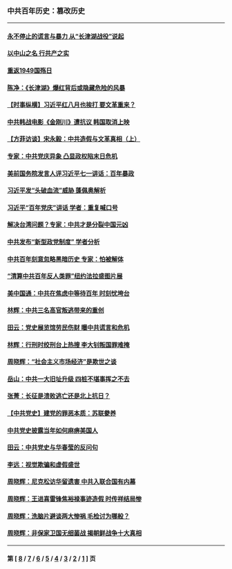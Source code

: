 ### 中共百年历史：篡改历史
---
#### [永不停止的谎言与暴力 从“长津湖战役”说起](../../pages/nf1176115/n13494094.md?09250430) 
#### [以中山之名 行共产之实](../../pages/nf1176115/n13346437.md?09250430) 
#### [重返1949国殇日](../../pages/nf1176115/n13346372.md?09250430) 
#### [陈净：《长津湖》爆红背后或隐藏危险的风暴](../../pages/nf1176115/n13314364.md?09250430) 
#### [【时事纵横】习近平红八月也挨打 要文革重来？](../../pages/nf1176115/n13231393.md?09250430) 
#### [中共韩战电影《金刚川》遭抗议 韩国取消上映](../../pages/nf1176115/n13219114.md?09250430) 
#### [【方菲访谈】宋永毅：中共造假与文革真相（上）](../../pages/nf1176115/n13200760.md?09250430) 
#### [专家：中共党庆异象 凸显政权陷末日危机](../../pages/nf1176115/n13067084.md?09250430) 
#### [美前国务院发言人评习近平七一讲话：百年暴政](../../pages/nf1176115/n13066986.md?09250430) 
#### [习近平发“头破血流”威胁 蓬佩奥解析](../../pages/nf1176115/n13063604.md?09250430) 
#### [习近平“百年党庆”讲话 学者：重复喊口号](../../pages/nf1176115/n13061411.md?09250430) 
#### [解决台湾问题？专家：中共才是分裂中国元凶](../../pages/nf1176115/n13060811.md?09250430) 
#### [中共发布“新型政党制度” 学者分析](../../pages/nf1176115/n13056354.md?09250430) 
#### [中共百年刻意忽略黑暗历史 专家：怕被解体](../../pages/nf1176115/n13056056.md?09250430) 
#### [“清算中共百年反人类罪”纽约法拉盛图片展](../../pages/nf1176115/n13052220.md?09250430) 
#### [美中国通：中共在焦虑中等待百年 时刻忧垮台](../../pages/nf1176115/n13048820.md?09250430) 
#### [林辉：中共三名高官叛逃带来的重创](../../pages/nf1176115/n13035206.md?09250430) 
#### [田云：党史展览馆劳民伤财 曝中共谎言和危机](../../pages/nf1176115/n13033900.md?09250430) 
#### [林辉：行刑时绞刑台上热搜 李大钊叛国罪难掩](../../pages/nf1176115/n13031965.md?09250430) 
#### [周晓辉：“社会主义市场经济”是欺世之谈](../../pages/nf1176115/n13024090.md?09250430) 
#### [岳山：中共一大旧址升级 四桩不堪事挥之不去](../../pages/nf1176115/n13021697.md?09250430) 
#### [张菁：长征是溃败逃亡还是北上抗日？](../../pages/nf1176115/n13020585.md?09250430) 
#### [【中共党史】建党的罪恶本质：苏联豢养](../../pages/nf1176115/n13011888.md?09250430) 
#### [中共党史披露当年如何麻痹美国人](../../pages/nf1176115/n12966400.md?09250430) 
#### [田云：中共党史与华春莹的反问句](../../pages/nf1176115/n12765178.md?09250430) 
#### [李远：视觉欺骗和虚假盛世](../../pages/nf1176115/n12993376.md?09250430) 
#### [周晓辉：尼克松访华留遗害 中共入联合国有内幕](../../pages/nf1176115/n12991422.md?09250430) 
#### [周晓辉：王进喜雷锋焦裕禄事迹造假 时传祥结局惨](../../pages/nf1176115/n12985497.md?09250430) 
#### [周晓辉：洗脑片避谈两大惨祸 毛检讨为哪般？](../../pages/nf1176115/n12971285.md?09250430) 
#### [周晓辉：非保家卫国无细菌战 揭朝鲜战争十大真相](../../pages/nf1176115/n12954161.md?09250430) 

---
#### 第 [ [8](./8.md?09250430) / [7](./7.md?09250430) / [6](./6.md?09250430) / [5](./5.md?09250430) / [4](./4.md?09250430) / [3](./3.md?09250430) / [2](./2.md?09250430) / [1](./1.md?09250430) ] 页

